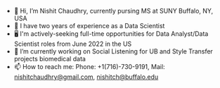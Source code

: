 - 👋 Hi, I’m Nishit Chaudhry, currently pursing MS at SUNY Buffalo, NY, USA
- 👀 I have two years of experience as a Data Scientist
- 🖥 I'm actively-seeking full-time opportunities for Data Analyst/Data Scientist roles from June 2022 in the US
- 🌱 I’m currently working on Social Listening for UB and Style Transfer projects biomedical data
- 📫 How to reach me: Phone: +1(716)-730-9191, Mail: nishitchaudhry@gmail.com, nishitch@buffalo.edu

<!---
nishitchaudhry/nishitchaudhry is a ✨ special ✨ repository because its `README.md` (this file) appears on your GitHub profile.
You can click the Preview link to take a look at your changes.
--->
